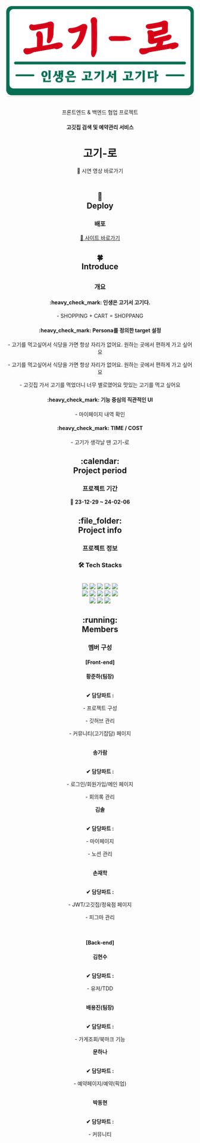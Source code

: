 <div align= "center" style="border-bottom: 1px solid #d8dee4; color: #282d33;">
    <img src="./public/assets/images/logo_1.svg" />
</div>
<br/>

<div align = "center">
    <p>프론트엔드 & 백엔드 협업 프로젝트</p>
    <h4>고깃집 검색 및 예약관리 서비스</h4>
    <h1>고기-로</h1>    
    <span>        
        <a herf="http://youtu.be/ToPfr4-frgw?si=vm8abHeZZjoiYTQ/" target="blank">
            🔹 시연 영상 바로가기
        </a>
    </span>
<br/><br/>
    <h2>
        🌱
        <br/>
        Deploy
    </h2>
    <h3>배포</h3>
    <span>
        <a href="http://192.168.0.144:5221/" target="blank">
            🔹 사이트 바로가기
        </a>
    </span>
    <h2>
        🍀<br/>
        Introduce<br/>
    <h2>
  <h3>
    개요
  </h3>

  <h4>
    :heavy_check_mark:
    인생은 고기서 고기다.
  </h4>
  <p>
    - SHOPPING + CART = SHOPPANG
  </p>  
  <h4>
    :heavy_check_mark:
    Persona를 정의한 target 설정
  </h4>
  <p>
    - 고기를 먹고싶어서 식당을 가면 항상 자리가 없어요. 원하는 곳에서 편하게 가고 싶어요
  </p>
  <p>
    - 고기를 먹고싶어서 식당을 가면 항상 자리가 없어요. 원하는 곳에서 편하게 가고 싶어요
  </p>
  <p>
    - 고깃집 가서 고기를 먹었더니 너무 별로였어요 맛있는 고기를 먹고 싶어요
  </p>
  <h4>
    :heavy_check_mark:
    기능 중심의 직관적인 UI
  </h4>
  <p>
    - 마이페이지 내역 확인 
  </p>  
  <h4>
    :heavy_check_mark:
    TIME / COST
  </h4>
  <p>
    - 고기가 생각날 땐 고기-로 
  </p>

  <h2>
    :calendar:<br/>
    Project period
  </h2>
  <h3>
    프로젝트 기간
  </h3>

  <p>
    🔸 <b>23-12-29 ~ 24-02-06</b>
  </p>

  <h2>
    :file_folder:<br/>
    Project info
  </h2>
  <h3>
    프로젝트 정보
  </h3>
    <h3> 🛠️ Tech Stacks </h3> <br>
    <div style="margin: 0 auto; text-align: center;" align= "center">
        <img src="https://img.shields.io/badge/CSS3-1572B6?style=for-the-badge&logo=CSS3&logoColor=white">
        <img src="https://img.shields.io/badge/Eslint-4B32C3?style=for-the-badge&logo=Eslint&logoColor=white">
        <img src="https://img.shields.io/badge/Figma-F24E1E?style=for-the-badge&logo=Figma&logoColor=white">
        <img src="https://img.shields.io/badge/Git-F05032?style=for-the-badge&logo=Git&logoColor=white">
        <img src="https://img.shields.io/badge/Notion-000000?style=for-the-badge&logo=Notion&logoColor=white">
        <br/><img src="https://img.shields.io/badge/Prettier-F7B93E?style=for-the-badge&logo=Prettier&logoColor=white">
        <img src="https://img.shields.io/badge/React-61DAFB?style=for-the-badge&logo=React&logoColor=white">
        <img src="https://img.shields.io/badge/Sass-CC6699?style=for-the-badge&logo=Sass&logoColor=white">
        <img src="https://img.shields.io/badge/Slack-4A154B?style=for-the-badge&logo=Slack&logoColor=white">
        <img src="https://img.shields.io/badge/Github-181717?style=for-the-badge&logo=Github&logoColor=white">
        <br/><img src="https://img.shields.io/badge/HTML5-E34F26?style=for-the-badge&logo=HTML5&logoColor=white">
        <img src="https://img.shields.io/badge/Javascript-F7DF1E?style=for-the-badge&logo=Javascript&logoColor=white">
        <img src="https://img.shields.io/badge/StyledComponents-DB7093?style=for-the-badge&logo=StyledComponents&logoColor=white">
    </div>

  <h2>
    :running:<br/>
    Members
  </h2>
  <h3>
    멤버 구성
  </h3>

  <h4>
    <b>[Front-end]</b>
  </h4>
    <span>
      <b>황준하(팀장)</b>
      </br>
    </span>
    <br />
    <p><b>✔ 담당파트 : </b></p>
    <p>
     - 프로젝트 구성
    </p>
    <p>
     - 깃허브 관리
    </p>
    <p>
     - 커뮤니티(고기잡담) 페이지
    </p>        
    <br/>
  <span>
      <b>송가람</b>
      <br />
  </span>
    <br />
    <p><b>✔ 담당파트 : </b></p>    
    <p>
      - 로그인/회원가입/메인 페이지 
    </p>
    <p>
      - 회의록 관리
    </p>
    <span>
      <b>김솔</b>
      </br>
    </span>
    <br />
    <p><b>✔ 담당파트 : </b></p>
    <p>
     - 마이페이지
    </p>
    <p>
     - 노션 관리
    </p>        
    <br/>
    <span>
      <b>손재학</b>
      </br>
    </span>
    <br />
    <p><b>✔ 담당파트 : </b></p>
    <p>
     - JWT/고깃집/정육점 페이지
    </p>
    <p>
     - 피그마 관리
    </p>       
    <br/>      
  <h4>
    <b>[Back-end]</b>
  </h4>
    <span>
      <b>김현수</b>
      </br>
    </span>
    <br />
    <p><b>✔ 담당파트 : </b></p>
    <p>
     - 유저/TDD
    </p>       
    <br/>
  <span>
      <b>배용진(팀장)</b>
      <br />
  </span>
    <br />
    <p><b>✔ 담당파트 : </b></p>    
    <p>
      - 가게조회/북마크 기능 
    </p>
    <span>
      <b>문하나</b>
      </br>
    </span>
    <br />
    <p><b>✔ 담당파트 : </b></p>
    <p>
     - 예약페이지/예약(픽업)
    </p>       
    <br/>
    <span>
      <b>박동현</b>
      </br>
    </span>
    <br />
    <p><b>✔ 담당파트 : </b></p>
    <p>
     - 커뮤니티
    </p>      
    <br/>      
</div>
